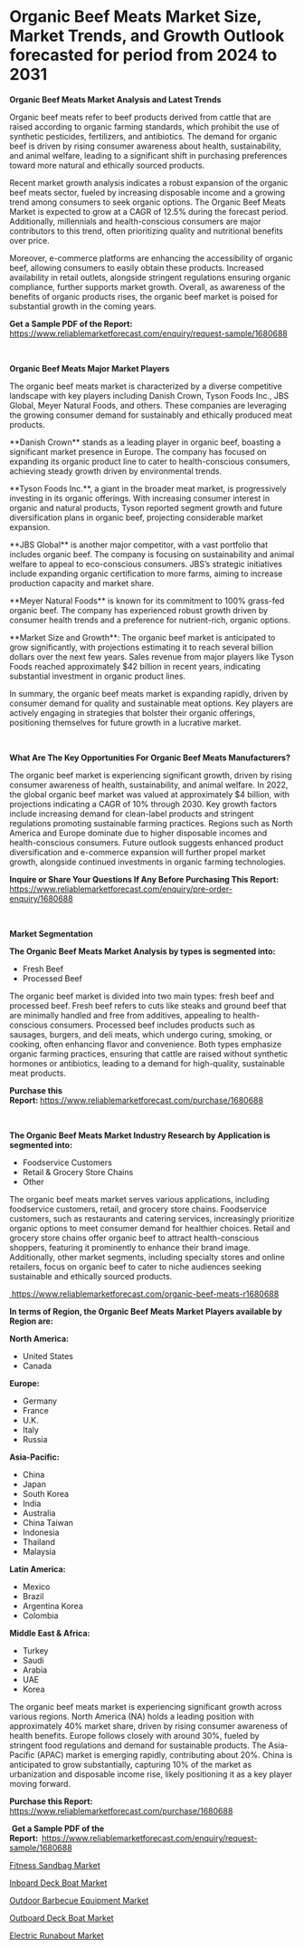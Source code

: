 <p><h1>Organic Beef Meats Market Size, Market Trends, and Growth Outlook forecasted for period from 2024 to 2031</h1></p><p><strong>Organic Beef Meats Market Analysis and Latest Trends</strong></p>
<p><p>Organic beef meats refer to beef products derived from cattle that are raised according to organic farming standards, which prohibit the use of synthetic pesticides, fertilizers, and antibiotics. The demand for organic beef is driven by rising consumer awareness about health, sustainability, and animal welfare, leading to a significant shift in purchasing preferences toward more natural and ethically sourced products.</p><p>Recent market growth analysis indicates a robust expansion of the organic beef meats sector, fueled by increasing disposable income and a growing trend among consumers to seek organic options. The Organic Beef Meats Market is expected to grow at a CAGR of 12.5% during the forecast period. Additionally, millennials and health-conscious consumers are major contributors to this trend, often prioritizing quality and nutritional benefits over price. </p><p>Moreover, e-commerce platforms are enhancing the accessibility of organic beef, allowing consumers to easily obtain these products. Increased availability in retail outlets, alongside stringent regulations ensuring organic compliance, further supports market growth. Overall, as awareness of the benefits of organic products rises, the organic beef market is poised for substantial growth in the coming years.</p></p>
<p><strong>Get a Sample PDF of the Report:&nbsp;</strong> <a href="https://www.reliablemarketforecast.com/enquiry/request-sample/1680688?utm_campaign=950&utm_medium=2&utm_source=Github&utm_content=ia&utm_term=16122024&utm_id=organic-beef-meats">https://www.reliablemarketforecast.com/enquiry/request-sample/1680688</a></p>
<p>&nbsp;</p>
<p><strong>Organic Beef Meats Major Market Players</strong></p>
<p><p>The organic beef meats market is characterized by a diverse competitive landscape with key players including Danish Crown, Tyson Foods Inc., JBS Global, Meyer Natural Foods, and others. These companies are leveraging the growing consumer demand for sustainably and ethically produced meat products.</p><p>**Danish Crown** stands as a leading player in organic beef, boasting a significant market presence in Europe. The company has focused on expanding its organic product line to cater to health-conscious consumers, achieving steady growth driven by environmental trends. </p><p>**Tyson Foods Inc.**, a giant in the broader meat market, is progressively investing in its organic offerings. With increasing consumer interest in organic and natural products, Tyson reported segment growth and future diversification plans in organic beef, projecting considerable market expansion.</p><p>**JBS Global** is another major competitor, with a vast portfolio that includes organic beef. The company is focusing on sustainability and animal welfare to appeal to eco-conscious consumers. JBS’s strategic initiatives include expanding organic certification to more farms, aiming to increase production capacity and market share.</p><p>**Meyer Natural Foods** is known for its commitment to 100% grass-fed organic beef. The company has experienced robust growth driven by consumer health trends and a preference for nutrient-rich, organic options. </p><p>**Market Size and Growth**: The organic beef market is anticipated to grow significantly, with projections estimating it to reach several billion dollars over the next few years. Sales revenue from major players like Tyson Foods reached approximately $42 billion in recent years, indicating substantial investment in organic product lines.</p><p>In summary, the organic beef meats market is expanding rapidly, driven by consumer demand for quality and sustainable meat options. Key players are actively engaging in strategies that bolster their organic offerings, positioning themselves for future growth in a lucrative market.</p></p>
<p>&nbsp;</p>
<p><strong>What Are The Key Opportunities For Organic Beef Meats Manufacturers?</strong></p>
<p><p>The organic beef market is experiencing significant growth, driven by rising consumer awareness of health, sustainability, and animal welfare. In 2022, the global organic beef market was valued at approximately $4 billion, with projections indicating a CAGR of 10% through 2030. Key growth factors include increasing demand for clean-label products and stringent regulations promoting sustainable farming practices. Regions such as North America and Europe dominate due to higher disposable incomes and health-conscious consumers. Future outlook suggests enhanced product diversification and e-commerce expansion will further propel market growth, alongside continued investments in organic farming technologies.</p></p>
<p><strong>Inquire or Share Your Questions If Any Before Purchasing This Report:</strong> <a href="https://www.reliablemarketforecast.com/enquiry/pre-order-enquiry/1680688?utm_campaign=950&utm_medium=2&utm_source=Github&utm_content=ia&utm_term=16122024&utm_id=organic-beef-meats">https://www.reliablemarketforecast.com/enquiry/pre-order-enquiry/1680688</a></p>
<p>&nbsp;</p>
<p><strong>Market Segmentation</strong></p>
<p><strong>The Organic Beef Meats Market Analysis by types is segmented into:</strong></p>
<p><ul><li>Fresh Beef</li><li>Processed Beef</li></ul></p>
<p><p>The organic beef market is divided into two main types: fresh beef and processed beef. Fresh beef refers to cuts like steaks and ground beef that are minimally handled and free from additives, appealing to health-conscious consumers. Processed beef includes products such as sausages, burgers, and deli meats, which undergo curing, smoking, or cooking, often enhancing flavor and convenience. Both types emphasize organic farming practices, ensuring that cattle are raised without synthetic hormones or antibiotics, leading to a demand for high-quality, sustainable meat products.</p></p>
<p><strong>Purchase this Report:&nbsp;</strong><a href="https://www.reliablemarketforecast.com/purchase/1680688?utm_campaign=950&utm_medium=2&utm_source=Github&utm_content=ia&utm_term=16122024&utm_id=organic-beef-meats">https://www.reliablemarketforecast.com/purchase/1680688</a></p>
<p>&nbsp;</p>
<p><strong>The Organic Beef Meats Market Industry Research by Application is segmented into:</strong></p>
<p><ul><li>Foodservice Customers</li><li>Retail & Grocery Store Chains</li><li>Other</li></ul></p>
<p><p>The organic beef meats market serves various applications, including foodservice customers, retail, and grocery store chains. Foodservice customers, such as restaurants and catering services, increasingly prioritize organic options to meet consumer demand for healthier choices. Retail and grocery store chains offer organic beef to attract health-conscious shoppers, featuring it prominently to enhance their brand image. Additionally, other market segments, including specialty stores and online retailers, focus on organic beef to cater to niche audiences seeking sustainable and ethically sourced products.</p></p>
<p><a href="https://www.reliablemarketforecast.com/organic-beef-meats-r1680688?utm_campaign=950&utm_medium=2&utm_source=Github&utm_content=ia&utm_term=16122024&utm_id=organic-beef-meats">&nbsp;https://www.reliablemarketforecast.com/organic-beef-meats-r1680688</a></p>
<p><strong>In terms of Region, the Organic Beef Meats Market Players available by Region are:</strong></p>
<p>
    <p> <strong> North America: </strong>
        <ul>
            <li>United States</li>
            <li>Canada</li>
        </ul>
        </p> 
    <p> <strong> Europe: </strong>
        <ul>
            <li>Germany</li>
            <li>France</li>
            <li>U.K.</li>
            <li>Italy</li>
            <li>Russia</li>
        </ul>
        </p> 
    <p> <strong> Asia-Pacific: </strong>
        <ul>
            <li>China</li>
            <li>Japan</li>
            <li>South Korea</li>
            <li>India</li>
            <li>Australia</li>
            <li>China Taiwan</li>
            <li>Indonesia</li>
            <li>Thailand</li>
            <li>Malaysia</li>
        </ul>
        </p> 
    <p> <strong> Latin America: </strong>
        <ul>
            <li>Mexico</li>
            <li>Brazil</li>
            <li>Argentina Korea</li>
            <li>Colombia</li>
        </ul>
        </p> 
    <p> <strong> Middle East & Africa: </strong>
        <ul>
            <li>Turkey</li>
            <li>Saudi</li>
            <li>Arabia</li>
            <li>UAE</li>
            <li>Korea</li>
        </ul>
    </p>
    </p>
<p><p>The organic beef meats market is experiencing significant growth across various regions. North America (NA) holds a leading position with approximately 40% market share, driven by rising consumer awareness of health benefits. Europe follows closely with around 30%, fueled by stringent food regulations and demand for sustainable products. The Asia-Pacific (APAC) market is emerging rapidly, contributing about 20%. China is anticipated to grow substantially, capturing 10% of the market as urbanization and disposable income rise, likely positioning it as a key player moving forward.</p></p>
<p><strong>Purchase this Report: </strong><a href="https://www.reliablemarketforecast.com/purchase/1680688?utm_campaign=950&utm_medium=2&utm_source=Github&utm_content=ia&utm_term=16122024&utm_id=organic-beef-meats">https://www.reliablemarketforecast.com/purchase/1680688</a></p>
<p>&nbsp;<strong>Get a Sample PDF of the Report:&nbsp;&nbsp;</strong><a href="https://www.reliablemarketforecast.com/enquiry/request-sample/1680688?utm_campaign=950&utm_medium=2&utm_source=Github&utm_content=ia&utm_term=16122024&utm_id=organic-beef-meats">https://www.reliablemarketforecast.com/enquiry/request-sample/1680688</a></p>
<p><strong></strong></p>
<p><p><a href="https://www.linkedin.com/pulse/fitness-sandbag-market-analysis-global-opportunities-players-wohpf?utm_campaign=950&utm_medium=2&utm_source=Github&utm_content=ia&utm_term=16122024&utm_id=organic-beef-meats">Fitness Sandbag Market</a></p><p><a href="https://www.linkedin.com/pulse/global-inboard-deck-boat-market-overview-2024-2031-key-growth-lmnfe?utm_campaign=950&utm_medium=2&utm_source=Github&utm_content=ia&utm_term=16122024&utm_id=organic-beef-meats">Inboard Deck Boat Market</a></p><p><a href="https://www.linkedin.com/pulse/future-growth-outdoor-barbecue-equipment-market-projected-145-6hpxf?utm_campaign=950&utm_medium=2&utm_source=Github&utm_content=ia&utm_term=16122024&utm_id=organic-beef-meats">Outdoor Barbecue Equipment Market</a></p><p><a href="https://www.linkedin.com/pulse/outboard-deck-boat-market-size-forecast-analysis-91-cagr-pws0e?utm_campaign=950&utm_medium=2&utm_source=Github&utm_content=ia&utm_term=16122024&utm_id=organic-beef-meats">Outboard Deck Boat Market</a></p><p><a href="https://www.linkedin.com/pulse/unveiling-future-electric-runabout-market-analysis-forecast-fgsqe?utm_campaign=950&utm_medium=2&utm_source=Github&utm_content=ia&utm_term=16122024&utm_id=organic-beef-meats">Electric Runabout Market</a></p></p>